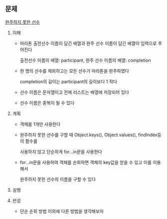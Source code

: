 ## 문제

[완주하지 못한 선수](https://programmers.co.kr/learn/courses/30/lessons/42576)


1. 이해
    - 마라톤 출전선수 이름이 담긴 배열과 완주 선수 이름이 담긴 배열이 입력으로 주어진다

      출전선수 이름의 배열: participant, 완주 선수 이름의 배열: completion

    - 한 명의 선수를 제외하고는 모든 선수가 마라톤을 완주하였다

      completion의 길이는 participant의 길이보다 1 작다

    - 선수 이름은 문자열이고 전체 리스트는 배열에 저장되어 있다

    - 선수 이름은 중복이 될 수 있다


2. 계획
    - 객체를 1개만 사용한다
    - 완주하지 못한 선수를 구할 때 Object.keys(), Object.values(), findIndex등의 함수를

      사용하지 않고 단순하게 for...in문을 사용한다

    - for...in문을 사용하여 객체를 순회하면 객체의 key값을 얻을 수 있고 이를 이용해서

      완주하지 못한 선수의 이름을 구할 수 있다

3. 실행

4. 반성
    - 단순 순회 방법 이외에 다른 방법을 생각해보자


